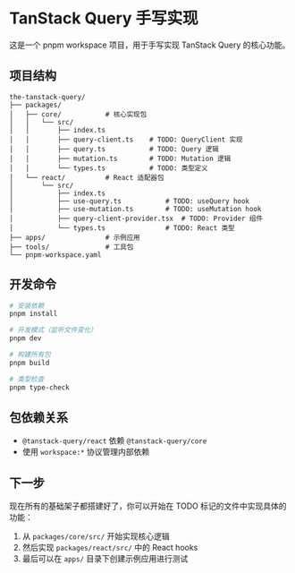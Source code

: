 # TanStack Query 手写实现
这是一个 pnpm workspace 项目，用于手写实现 TanStack Query 的核心功能。

## 项目结构

```
the-tanstack-query/
├── packages/
│   ├── core/           # 核心实现包
│   │   └── src/
│   │       ├── index.ts
│   │       ├── query-client.ts    # TODO: QueryClient 实现
│   │       ├── query.ts           # TODO: Query 逻辑
│   │       ├── mutation.ts        # TODO: Mutation 逻辑
│   │       └── types.ts           # TODO: 类型定义
│   └── react/          # React 适配器包
│       └── src/
│           ├── index.ts
│           ├── use-query.ts           # TODO: useQuery hook
│           ├── use-mutation.ts        # TODO: useMutation hook
│           ├── query-client-provider.tsx  # TODO: Provider 组件
│           └── types.ts               # TODO: React 类型
├── apps/               # 示例应用
├── tools/              # 工具包
└── pnpm-workspace.yaml
```

## 开发命令

```bash
# 安装依赖
pnpm install

# 开发模式（监听文件变化）
pnpm dev

# 构建所有包
pnpm build

# 类型检查
pnpm type-check
```

## 包依赖关系

- `@tanstack-query/react` 依赖 `@tanstack-query/core`
- 使用 `workspace:*` 协议管理内部依赖

## 下一步

现在所有的基础架子都搭建好了，你可以开始在 TODO 标记的文件中实现具体的功能：

1. 从 `packages/core/src/` 开始实现核心逻辑
2. 然后实现 `packages/react/src/` 中的 React hooks
3. 最后可以在 `apps/` 目录下创建示例应用进行测试 